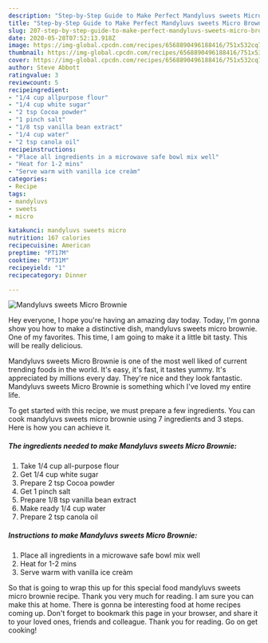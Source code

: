 ```yaml
---
description: "Step-by-Step Guide to Make Perfect Mandyluvs sweets Micro Brownie"
title: "Step-by-Step Guide to Make Perfect Mandyluvs sweets Micro Brownie"
slug: 207-step-by-step-guide-to-make-perfect-mandyluvs-sweets-micro-brownie
date: 2020-05-28T07:52:13.918Z
image: https://img-global.cpcdn.com/recipes/6568890496188416/751x532cq70/mandyluvs-sweets-micro-brownie-recipe-main-photo.jpg
thumbnail: https://img-global.cpcdn.com/recipes/6568890496188416/751x532cq70/mandyluvs-sweets-micro-brownie-recipe-main-photo.jpg
cover: https://img-global.cpcdn.com/recipes/6568890496188416/751x532cq70/mandyluvs-sweets-micro-brownie-recipe-main-photo.jpg
author: Steve Abbott
ratingvalue: 3
reviewcount: 5
recipeingredient:
- "1/4 cup allpurpose flour"
- "1/4 cup white sugar"
- "2 tsp Cocoa powder"
- "1 pinch salt"
- "1/8 tsp vanilla bean extract"
- "1/4 cup water"
- "2 tsp canola oil"
recipeinstructions:
- "Place all ingredients in a microwave safe bowl mix well"
- "Heat for 1-2 mins"
- "Serve warm with vanilla ice creàm"
categories:
- Recipe
tags:
- mandyluvs
- sweets
- micro

katakunci: mandyluvs sweets micro 
nutrition: 167 calories
recipecuisine: American
preptime: "PT17M"
cooktime: "PT31M"
recipeyield: "1"
recipecategory: Dinner

---
```



![Mandyluvs sweets Micro Brownie](https://img-global.cpcdn.com/recipes/6568890496188416/751x532cq70/mandyluvs-sweets-micro-brownie-recipe-main-photo.jpg)

Hey everyone, I hope you're having an amazing day today. Today, I'm gonna show you how to make a distinctive dish, mandyluvs sweets micro brownie. One of my favorites. This time, I am going to make it a little bit tasty. This will be really delicious.



Mandyluvs sweets Micro Brownie is one of the most well liked of current trending foods in the world. It's easy, it's fast, it tastes yummy. It's appreciated by millions every day. They're nice and they look fantastic. Mandyluvs sweets Micro Brownie is something which I've loved my entire life.


To get started with this recipe, we must prepare a few ingredients. You can cook mandyluvs sweets micro brownie using 7 ingredients and 3 steps. Here is how you can achieve it.

<!--inarticleads1-->

##### The ingredients needed to make Mandyluvs sweets Micro Brownie:

1. Take 1/4 cup all-purpose flour
1. Get 1/4 cup white sugar
1. Prepare 2 tsp Cocoa powder
1. Get 1 pinch salt
1. Prepare 1/8 tsp vanilla bean extract
1. Make ready 1/4 cup water
1. Prepare 2 tsp canola oil




<!--inarticleads2-->

##### Instructions to make Mandyluvs sweets Micro Brownie:

1. Place all ingredients in a microwave safe bowl mix well
1. Heat for 1-2 mins
1. Serve warm with vanilla ice creàm




So that is going to wrap this up for this special food mandyluvs sweets micro brownie recipe. Thank you very much for reading. I am sure you can make this at home. There is gonna be interesting food at home recipes coming up. Don't forget to bookmark this page in your browser, and share it to your loved ones, friends and colleague. Thank you for reading. Go on get cooking!
